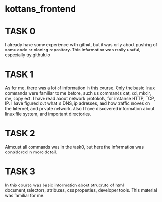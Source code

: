 # kottans_frontend
# TASK 0
I already have some experience with githut, but it was only about pushing of some code or cloning repository. This information was really useful, especially try.github.io
# TASK 1
As for me, there was a lot of information in this course. Only the basic linux commands were familiar to me before, such us commands cat, cd, mkdir, mv, copy ect. I have read about network protokols, for instanse HTTP, TCP, IP. I have figured out what is DNS, ip adresses, and how traffic moves on the Internet, and private network. Also I have discovered information about linux file system, and important directories.
# TASK 2
Almoust all commands was in the task0, but here the information was considered in more detail.
# TASK 3
In this course was basic information about strucrute of html document,selectors, atributes, css properties, developer tools. This material was familiar for me.
